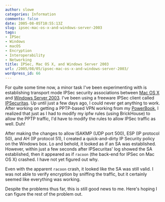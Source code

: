 ```yaml
---
author: slowe
categories: Information
comments: false
date: 2005-08-05T10:55:13Z
slug: ipsec-mac-os-x-and-windows-server-2003
tags:
- IPSec
- Windows
- macOS
- Encryption
- Interoperability
- Networking
title: IPSec, Mac OS X, and Windows Server 2003
url: /2005/08/05/ipsec-mac-os-x-and-windows-server-2003/
wordpress_id: 66
---
```


For quite some time now, a minor task I've been experimenting with is establishing transport mode IPSec security associations between [Mac OS X](http://www.apple.com/macosx/) and [Windows Server 2003](http://www.microsoft.com/windowsserver2003/default.mspx). I've been using a freeware IPSec client called [IPSecuritas](http://www.lobotomo.com/products/IPSecuritas/). Up until just a few days ago, I could never get anything to work. After working on getting a PPTP-based VPN working from my [PowerBook](http://www.apple.com/powerbook/), I realized that just as I had to modify my ipfw rules (using BrickHouse) to allow the PPTP traffic, I'd have to modify the rules to allow IPSec traffic as well. Duh!

After making the changes to allow ISAKMP (UDP port 500), ESP (IP protocol 50), and AH (IP protocol 51), I created a quick-and-dirty IP Security policy on the Windows box. Lo and behold, it looked as if an SA was established. However, within just a few seconds after IPSecuritas' log showed the SA established, then it appeared as if `racoon` (the back-end for IPSec on Mac OS X) crashed. I have not yet figured out why.

Even with the apparent `racoon` crash, it looked like the SA was still valid. I was not able to verify encryption by sniffing the traffic, but it certainly seemed like everything was working.

Despite the problems thus far, this is still good news to me. Here's hoping I can figure the rest of the problem out.
